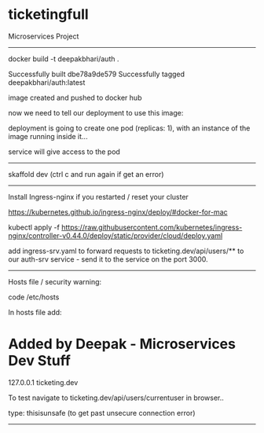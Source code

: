 # ticketingfull

Microservices Project

---

docker build -t deepakbhari/auth .

Successfully built dbe78a9de579
Successfully tagged deepakbhari/auth:latest

image created and pushed to docker hub

now we need to tell our deployment to use this image:

deployment is going to create one pod (replicas: 1), with an instance of the image running inside it...

service will give access to the pod

---

skaffold dev (ctrl c and run again if get an error)

---

Install Ingress-nginx if you restarted / reset your cluster

https://kubernetes.github.io/ingress-nginx/deploy/#docker-for-mac

kubectl apply -f https://raw.githubusercontent.com/kubernetes/ingress-nginx/controller-v0.44.0/deploy/static/provider/cloud/deploy.yaml

add ingress-srv.yaml to forward requests to ticketing.dev/api/users/\*\* to
our auth-srv service - send it to the service on the port 3000.

---

Hosts file / security warning:

code /etc/hosts

In hosts file add:

# Added by Deepak - Microservices Dev Stuff

127.0.0.1 ticketing.dev

To test navigate to ticketing.dev/api/users/currentuser in browser..

type: thisisunsafe (to get past unsecure connection error)

---
